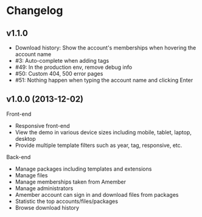 Changelog
=========

## v1.1.0

* Download history: Show the account's memberships when hovering the account name
* #3: Auto-complete when adding tags
* #49: In the production env, remove debug info
* #50: Custom 404, 500 error pages
* #51: Nothing happen when typing the account name and clicking Enter

## v1.0.0 (2013-12-02)

Front-end

* Responsive front-end
* View the demo in various device sizes including mobile, tablet, laptop, desktop
* Provide multiple template filters such as year, tag, responsive, etc.

Back-end

* Manage packages including templates and extensions
* Manage files
* Manage memberships taken from Amember
* Manage administrators
* Amember account can sign in and download files from packages
* Statistic the top accounts/files/packages
* Browse download history
